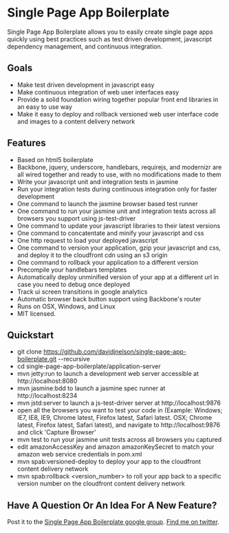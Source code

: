 Single Page App Boilerplate
===========================

Single Page App Boilerplate allows you to easily create single page apps quickly using best practices such as test driven development, javascript dependency management, and continuous integration.

Goals
-----

* Make test driven development in javascript easy
* Make continuous integration of web user interfaces easy
* Provide a solid foundation wiring together popular front end libraries in an easy to use way
* Make it easy to deploy and rollback versioned web user interface code and images to a content delivery network

Features
--------

* Based on html5 boilerplate
* Backbone, jquery, underscore, handlebars, requirejs, and modernizr are all wired together and ready to use, with no modifications made to them
* Write your javascript unit and integration tests in jasmine
* Run your integration tests during continuous integration only for faster development
* One command to launch the jasmine browser based test runner
* One command to run your jasmine unit and integration tests across all browsers you support using js-test-driver
* One command to update your javascript libraries to their latest versions
* One command to concatentate and minify your javascript and css
* One http request to load your deployed javascript
* One command to version your application, gzip your javascript and css, and deploy it to the cloudfront cdn using an s3 origin
* One command to rollback your application to a different version
* Precompile your handlebars templates
* Automatically deploy unminified version of your app at a different url in case you need to debug once deployed
* Track ui screen transitions in google analytics
* Automatic browser back button support using Backbone's router
* Runs on OSX, Windows, and Linux
* MIT licensed.

Quickstart
----------

* git clone https://github.com/davidjnelson/single-page-app-boilerplate.git --recursive
* cd single-page-app-boilerplate/application-server
* mvn jetty:run to launch a development web server accessible at http://localhost:8080
* mvn jasmine:bdd to launch a jasmine spec runner at http://localhost:8234
* mvn jstd:server to launch a js-test-driver server at http://localhost:9876
* open all the browsers you want to test your code in (Example: Windows; IE7, IE8, IE9, Chrome latest, Firefox latest, Safari latest. OSX; Chrome latest, Firefox latest, Safari latest), and navigate to http://localhost:9876 and click 'Capture Browser'
* mvn test to run your jasmine unit tests across all browsers you captured
* edit amazonAccessKey and amazon amazonKeySecret to match your amazon web service credentials in pom.xml
* mvn spab:versioned-deploy to deploy your app to the cloudfront content delivery network
* mvn spab:rollback <version_number> to roll your app back to a specific version number on the cloudfront content delivery network

Have A Question Or An Idea For A New Feature?
---------------------------------------------
Post it to the [Single Page App Boilerplate google group](https://groups.google.com/forum/#!forum/single-page-app-boilerplate).
[Find me on twitter](https://twitter.com/david_j_nelson).
